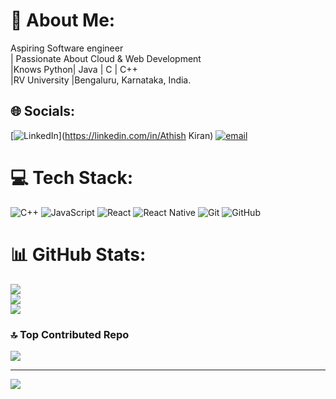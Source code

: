 # 💫 About Me:
Aspiring Software engineer <br>| Passionate About Cloud & Web Development <br>|Knows  Python| Java | C | C++ <br>|RV University |Bengaluru, Karnataka, India.<br>


## 🌐 Socials:
[![LinkedIn](https://img.shields.io/badge/LinkedIn-%230077B5.svg?logo=linkedin&logoColor=white)](https://linkedin.com/in/Athish Kiran) [![email](https://img.shields.io/badge/Email-D14836?logo=gmail&logoColor=white)](mailto:cathishk@gmail.com) 

# 💻 Tech Stack:
![C++](https://img.shields.io/badge/c++-%2300599C.svg?style=for-the-badge&logo=c%2B%2B&logoColor=white) ![JavaScript](https://img.shields.io/badge/javascript-%23323330.svg?style=for-the-badge&logo=javascript&logoColor=%23F7DF1E) ![React](https://img.shields.io/badge/react-%2320232a.svg?style=for-the-badge&logo=react&logoColor=%2361DAFB) ![React Native](https://img.shields.io/badge/react_native-%2320232a.svg?style=for-the-badge&logo=react&logoColor=%2361DAFB) ![Git](https://img.shields.io/badge/git-%23F05033.svg?style=for-the-badge&logo=git&logoColor=white) ![GitHub](https://img.shields.io/badge/github-%23121011.svg?style=for-the-badge&logo=github&logoColor=white)
# 📊 GitHub Stats:
![](https://github-readme-stats.vercel.app/api?username=Athish-18&theme=dark&hide_border=false&include_all_commits=false&count_private=false)<br/>
![](https://nirzak-streak-stats.vercel.app/?user=Athish-18&theme=dark&hide_border=false)<br/>
![](https://github-readme-stats.vercel.app/api/top-langs/?username=Athish-18&theme=dark&hide_border=false&include_all_commits=false&count_private=false&layout=compact)

### 🔝 Top Contributed Repo
![](https://github-contributor-stats.vercel.app/api?username=Athish-18&limit=5&theme=dark&combine_all_yearly_contributions=true)

---
[![](https://visitcount.itsvg.in/api?id=Athish-18&icon=0&color=0)](https://visitcount.itsvg.in)

<!-- Proudly created with GPRM ( https://gprm.itsvg.in ) -->

